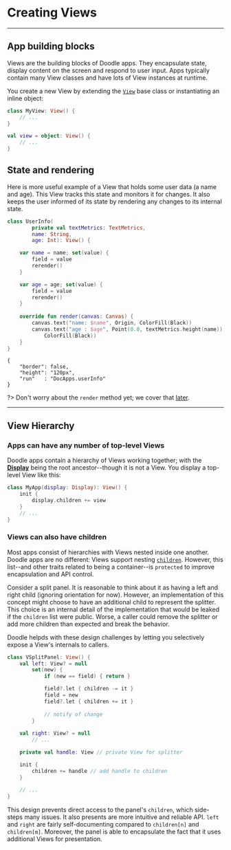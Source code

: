 # Creating Views
----------------

## App building blocks

Views are the building blocks of Doodle apps. They encapsulate state, display content on the screen and respond to user input. Apps
typically contain many View classes and have lots of View instances at runtime.

You create a new View by extending the [`View`](https://github.com/nacular/doodle/blob/master/Core/src/commonMain/kotlin/io/nacular/doodle/core/View.kt#L61)
base class or instantiating an inline object:

```kotlin
class MyView: View() {
    // ...
}

val view = object: View() {
    // ...
}
```

## State and rendering

Here is more useful example of a View that holds some user data (a name and age). This View tracks this state and monitors it for changes. It
also keeps the user informed of its state by rendering any changes to its internal state.

```kotlin
class UserInfo(
        private val textMetrics: TextMetrics,
        name: String,
        age: Int): View() {

    var name = name; set(value) {
        field = value
        rerender()
    }

    var age = age; set(value) {
        field = value
        rerender()
    }
    
    override fun render(canvas: Canvas) {
        canvas.text("name: $name", Origin, ColorFill(Black))
        canvas.text("age : $age", Point(0.0, textMetrics.height(name)),
            ColorFill(Black))
    }
}
```

```doodle
{
    "border": false,
    "height": "120px",
    "run"   : "DocApps.userInfo"
}
```

?> Don't worry about the `render` method yet; we cover that [later](rendering.md).

---
## View Hierarchy

### Apps can have any number of top-level Views

Doodle apps contain a hierarchy of Views working together; with the [**Display**](display.md?id=the-display-is-an-apps-root-container)
being the root ancestor--though it is not a View. You display a top-level View like this:

```kotlin
class MyApp(display: Display): View() {
    init {
        display.children += view
    }
    // ...
}
```

### Views can also have children

Most apps consist of hierarchies with Views nested inside one another. Doodle apps are no different: Views
support nesting [`children`](https://github.com/nacular/doodle/blob/master/Core/src/commonMain/kotlin/io/nacular/doodle/core/View.kt#L360).
However, this list--and other traits related to being a container--is `protected` to improve encapsulation and API control.

Consider a split panel. It is reasonable to think about it as having a left and right child (ignoring orientation for now).
However, an implementation of this concept might choose to have an additional child to represent the splitter. This choice is an
internal detail of the implementation that would be leaked if the `children` list were public. Worse, a caller could remove the splitter
or add more children than expected and break the behavior.

Doodle helpds with these design challenges by letting you selectively expose a View's internals to callers.

```kotlin
class VSplitPanel: View() {
    val left: View? = null
        set(new) {
            if (new == field) { return }

            field?.let { children -= it }
            field = new
            field?.let { children += it }
    
            // notify of change
        }
    
    val right: View? = null
        // ...

    private val handle: View // private View for splitter

    init {
        children += handle // add handle to children
    }
    
    // ...
}
```

This design prevents direct access to the panel's `children`, which side-steps many issues. It also presents are more
intuitive and reliable API. `left` and `right` are fairly self-documenting compared to `children[n]` and `children[m]`. Moreover,
the panel is able to encapsulate the fact that it uses additional Views for presentation. 